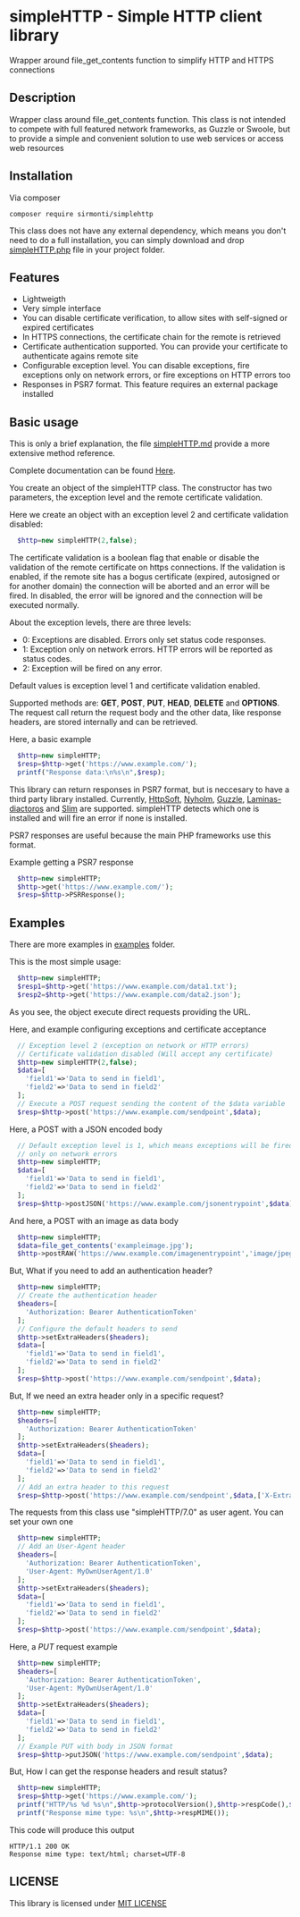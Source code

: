 # simpleHTTP - Simple HTTP client library
Wrapper around file_get_contents function to simplify HTTP and HTTPS connections

## Description
Wrapper class around file_get_contents function. This class is not intended
to compete with full featured network frameworks, as Guzzle or Swoole, but to
provide a simple and convenient solution to use web services or access web resources

## Installation
Via composer
```console
composer require sirmonti/simplehttp
```
This class does not have any external dependency, which means you don't need to
do a full installation, you can simply download and drop
[simpleHTTP.php](https://github.com/sirmonti/simpleHTTP/blob/main/src/simpleHTTP.php)
file in your project folder.

## Features
- Lightweigth
- Very simple interface
- You can disable certificate verification, to allow sites with self-signed or expired certificates
- In HTTPS connections, the certificate chain for the remote is retrieved
- Certificate authentication supported. You can provide your
  certificate to authenticate agains remote site
- Configurable exception level. You can disable exceptions, fire exceptions only
  on network errors, or fire exceptions on HTTP errors too
- Responses in PSR7 format. This feature requires an external package installed

## Basic usage

This is only a brief explanation, the file [simpleHTTP.md](simpleHTTP.md) provide
a more extensive method reference.

Complete documentation can be found [Here](https://sirmonti.github.io/simpleHTTP/).

You create an object of the simpleHTTP class. The constructor has two parameters,
the exception level and the remote certificate validation.

Here we create an object with an exception level 2 and certificate validation disabled:
```php
  $http=new simpleHTTP(2,false);
```
The certificate validation is a boolean flag that enable or disable the validation
of the remote certificate on https connections. If the validation is enabled, if the
remote site has a bogus certificate (expired, autosigned or for another domain)
the connection will be aborted and an error will be fired. In disabled, the
error will be ignored and the connection will be executed normally.

About the exception levels, there are three levels:

- 0: Exceptions are disabled. Errors only set status code responses.
- 1: Exception only on network errors. HTTP errors will be reported as status codes.
- 2: Exception will be fired on any error.

Default values is exception level 1 and certificate validation enabled.

Supported methods are: **GET**, **POST**, **PUT**, **HEAD**, **DELETE**
and **OPTIONS**. The request call return the request body and the other
data, like response headers, are stored internally and can be retrieved.

Here, a basic example
```php
  $http=new simpleHTTP;
  $resp=$http->get('https://www.example.com/');
  printf("Response data:\n%s\n",$resp);
```
This library can return responses in PSR7 format, but is neccesary to have a
third party library installed. Currently, [HttpSoft](https://github.com/httpsoft/http-message),
[Nyholm](https://github.com/nyholm/psr7), [Guzzle](https://github.com/guzzle/psr7/),
[Laminas-diactoros](https://github.com/laminas/laminas-diactoros) and
[Slim](https://github.com/slimphp/Slim-Psr7) are supported. simpleHTTP detects
which one is installed and will fire an error if none is installed.

PSR7 responses are useful because the main PHP frameworks use this format.

Example getting a PSR7 response
```php
  $http=new simpleHTTP;
  $http->get('https://www.example.com/');
  $resp=$http->PSRResponse();
```
## Examples
There are more examples in [examples](examples) folder.

This is the most simple usage:
```php
  $http=new simpleHTTP;
  $resp1=$http->get('https://www.example.com/data1.txt');
  $resp2=$http->get('https://www.example.com/data2.json');
```
As you see, the object execute direct requests providing the URL.

Here, and example configuring exceptions and certificate acceptance
```php
  // Exception level 2 (exception on network or HTTP errors)
  // Certificate validation disabled (Will accept any certificate)
  $http=new simpleHTTP(2,false);
  $data=[
    'field1'=>'Data to send in field1',
    'field2'=>'Data to send in field2'
  ];
  // Execute a POST request sending the content of the $data variable
  $resp=$http->post('https://www.example.com/sendpoint',$data);
```

Here, a POST with a JSON encoded body
```php
  // Default exception level is 1, which means exceptions will be fired
  // only on network errors
  $http=new simpleHTTP;
  $data=[
    'field1'=>'Data to send in field1',
    'field2'=>'Data to send in field2'
  ];
  $resp=$http->postJSON('https://www.example.com/jsonentrypoint',$data);
```

And here, a POST with an image as data body
```php
  $http=new simpleHTTP;
  $data=file_get_contents('exampleimage.jpg');
  $http->postRAW('https://www.example.com/imagenentrypoint','image/jpeg',$data);
```
But, What if you need to add an authentication header?
```php
  $http=new simpleHTTP;
  // Create the authentication header
  $headers=[
    'Authorization: Bearer AuthenticationToken'
  ];
  // Configure the default headers to send
  $http->setExtraHeaders($headers);
  $data=[
    'field1'=>'Data to send in field1',
    'field2'=>'Data to send in field2'
  ];
  $resp=$http->post('https://www.example.com/sendpoint',$data);
```
But, If we need an extra header only in a specific request?
```php
  $http=new simpleHTTP;
  $headers=[
    'Authorization: Bearer AuthenticationToken'
  ];
  $http->setExtraHeaders($headers);
  $data=[
    'field1'=>'Data to send in field1',
    'field2'=>'Data to send in field2'
  ];
  // Add an extra header to this request
  $resp=$http->post('https://www.example.com/sendpoint',$data,['X-Extra-Header: Data']);
```
The requests from this class use "simpleHTTP/7.0" as user agent. You can set
your own one
```php
  $http=new simpleHTTP;
  // Add an User-Agent header
  $headers=[
    'Authorization: Bearer AuthenticationToken',
    'User-Agent: MyOwnUserAgent/1.0'
  ];
  $http->setExtraHeaders($headers);
  $data=[
    'field1'=>'Data to send in field1',
    'field2'=>'Data to send in field2'
  ];
  $resp=$http->post('https://www.example.com/sendpoint',$data);
```
Here, a *PUT* request example
```php
  $http=new simpleHTTP;
  $headers=[
    'Authorization: Bearer AuthenticationToken',
    'User-Agent: MyOwnUserAgent/1.0'
  ];
  $http->setExtraHeaders($headers);
  $data=[
    'field1'=>'Data to send in field1',
    'field2'=>'Data to send in field2'
  ];
  // Example PUT with body in JSON format
  $resp=$http->putJSON('https://www.example.com/sendpoint',$data);
```
But, How I can get the response headers and result status?
```php
  $http=new simpleHTTP;
  $resp=$http->get('https://www.example.com/');
  printf("HTTP/%s %d %s\n",$http->protocolVersion(),$http->respCode(),$http->respStatus());
  printf("Response mime type: %s\n",$http->respMIME());
```
This code will produce this output
```
HTTP/1.1 200 OK
Response mime type: text/html; charset=UTF-8
```

## LICENSE

This library is licensed under [MIT LICENSE](LICENSE)
